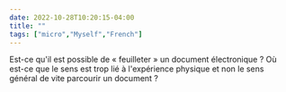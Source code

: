 ---date: 2022-10-28T10:20:15-04:00title: ""tags: ["micro","Myself","French"]---Est-ce qu'il est possible de « feuilleter » un document électronique ? Où est-ce que le sens est trop lié à l'expérience physique et non le sens général de vite parcourir un document ?